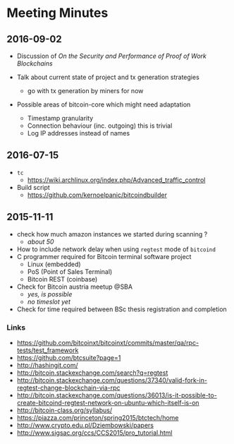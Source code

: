 # Meeting Minutes

## 2016-09-02 

* Discussion of *On the Security and Performance of Proof of Work Blockchains*

* Talk about current state of project and tx generation strategies 
	+ go with tx generation by miners for now
	
* Possible areas of bitcoin-core which might need adaptation  
	+ Timestamp granularity 
	+ Connection behaviour (inc. outgoing) this is trivial
	+ Log IP addresses instead of names 

## 2016-07-15

* `tc` 
	+ https://wiki.archlinux.org/index.php/Advanced_traffic_control
* Build script
	+ https://github.com/kernoelpanic/bitcoindbuilder

## 2015-11-11 
* check how much amazon instances we started during scanning ?
    - *about 50* 
* How to include network delay when using `regtest` mode of `bitcoind`
* C programmer required for Bitcoin terminal software project
    - Linux (embedded)
    - PoS (Point of Sales Terminal)
    - Bitcoin REST (coinbase)
* Check for Bitcoin austria meetup @SBA
    - *yes, is possible*
    - *no timeslot yet*
* Check for time required between BSc thesis registration and completion 

### Links
* https://github.com/bitcoinxt/bitcoinxt/commits/master/qa/rpc-tests/test_framework
* https://github.com/btcsuite?page=1
* http://hashingit.com/
* http://bitcoin.stackexchange.com/search?q=regtest
* http://bitcoin.stackexchange.com/questions/37340/valid-fork-in-regtest-change-blockchain-via-rpc
* http://bitcoin.stackexchange.com/questions/36013/is-it-possible-to-create-bitcoind-regtest-network-on-ubuntu-which-itself-is-on
* http://bitcoin-class.org/syllabus/
* https://piazza.com/princeton/spring2015/btctech/home
* http://www.crypto.edu.pl/Dziembowski/papers
* http://www.sigsac.org/ccs/CCS2015/pro_tutorial.html 
